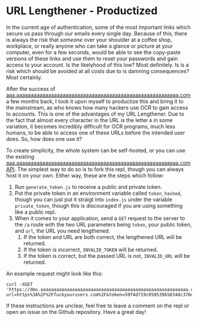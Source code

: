 # URL Lengthener - Productized

In the current age of authentication, some of the most important links which secure us pass through our emails every single day. Because of this, there is always the risk that *someone* over your shoulder at a coffee shop, workplace, or really anyone who can take a glance or picture at your computer, even for a few seconds, would be able to see the copy-paste versions of these links and use them to reset your passwords and gain access to your account. Is the likelyhood of this low? Most definitely. Is is a risk which should be avoided at all costs due to is damning consequences? Most certainly. 

After the success of [aaa.aaaaaaaaaaaaaaaaaaaaaaaaaaaaaaaaaaaaaaaaaaaaaaaaaaaaaaaa.com](https://aaa.aaaaaaaaaaaaaaaaaaaaaaaaaaaaaaaaaaaaaaaaaaaaaaaaaaaaaaaa.com/) a few months back, I took it upon myself to productize this and bring it to the mainstream, as who knows how many hackers use OCR to gain access to accounts. This is one of the advantages of my URL Lengthener. Due to the fact that almost every character in the URL is the letter `A` in some variation, it becomes incredibly difficult for OCR programs, much less humans, to be able to access one of these URLs before the intended user does. So, how does one use it?

To create simplicity, the whole system can be self-hosted, or you can use the existing [aaa.aaaaaaaaaaaaaaaaaaaaaaaaaaaaaaaaaaaaaaaaaaaaaaaaaaaaaaaa.com API](https://www.npmjs.com/package/url-lengthener#:~:text=url). The simplest way to do so is to fork this repl, though you can always host it on your own. Either way, these are the steps which follow:

1. Run `generate_token.js` to receive a public and private token.
2. Put the private token in an environment variable called `token_hashed`, though you can just put it straigt into `index.js` under the variable `private_token`, though this is discouraged if you are using something like a public repl.
3. When it comes to your application, send a `GET` request to the server to the `/a` route with the two URL parameters being `token`, your public token, and `url`, the URL you need lengthened.
   1. If the token and URL are both correct, the lengthened URL will be returned.
   2. If the token is incorrect, `INVALID_TOKEN` will be returned.
   3. If the token is correct, but the passed URL is not, `INVALID_URL` will be returned.

An example request might look like this:
```curl
curl -XGET 'https://dmo.aaaaaaaaaaaaaaaaaaaaaaaaaaaaaaaaaaaaaaaaaaaaaaaaaaaaaaaa.com/a?url=https%3A%2F%2Ffuckyourusers.com%2F&token=59f4d719c050539b5834dc376d87d2d6c90af3a50767041cae9d24a10f42c2fe2471125bb1b9d7e4ec964437ec395a9a506f26ef1e35073d82518de9eb1f916c'
```

If these instructions are unclear, feel free to leave a comment on the repl or open an issue on the Github repository. Have a great day!